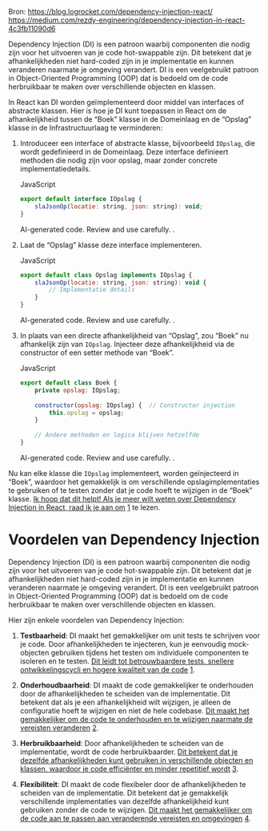 Bron: 
https://blog.logrocket.com/dependency-injection-react/
https://medium.com/rezdy-engineering/dependency-injection-in-react-4c3fb11090d6

Dependency Injection (DI) is een patroon waarbij componenten die nodig zijn voor het uitvoeren van je code hot-swappable zijn. Dit betekent dat je afhankelijkheden niet hard-coded zijn in je implementatie en kunnen veranderen naarmate je omgeving verandert. DI is een veelgebruikt patroon in Object-Oriented Programming (OOP) dat is bedoeld om de code herbruikbaar te maken over verschillende objecten en klassen.

In React kan DI worden geïmplementeerd door middel van interfaces of abstracte klassen. Hier is hoe je DI kunt toepassen in React om de afhankelijkheid tussen de “Boek” klasse in de Domeinlaag en de “Opslag” klasse in de Infrastructuurlaag te verminderen:

1. Introduceer een interface of abstracte klasse, bijvoorbeeld `IOpslag`, die wordt gedefinieerd in de Domeinlaag. Deze interface definieert methoden die nodig zijn voor opslag, maar zonder concrete implementatiedetails.
    
    JavaScript
    
    ```javascript
    export default interface IOpslag {
        slaJsonOp(locatie: string, json: string): void;
    }
    ```
    
    AI-generated code. Review and use carefully. .
    
2. Laat de “Opslag” klasse deze interface implementeren.
    
    JavaScript
    
    ```javascript
    export default class Opslag implements IOpslag {
        slaJsonOp(locatie: string, json: string): void {
            // Implementatie details
        }
    }
    ```
    
    AI-generated code. Review and use carefully. .
    
3. In plaats van een directe afhankelijkheid van “Opslag”, zou “Boek” nu afhankelijk zijn van `IOpslag`. Injecteer deze afhankelijkheid via de constructor of een setter methode van “Boek”.
    
    JavaScript
    
    ```javascript
    export default class Boek {
        private opslag: IOpslag;
        
        constructor(opslag: IOpslag) {  // Constructor injection
            this.opslag = opslag;
        }
        
        // Andere methoden en logica blijven hetzelfde
    }
    ```
    
    AI-generated code. Review and use carefully. .
    

Nu kan elke klasse die `IOpslag` implementeert, worden geïnjecteerd in “Boek”, waardoor het gemakkelijk is om verschillende opslagimplementaties te gebruiken of te testen zonder dat je code hoeft te wijzigen in de “Boek” klasse. [Ik hoop dat dit helpt! Als je meer wilt weten over Dependency Injection in React, raad ik je aan om](https://blog.logrocket.com/dependency-injection-react/) [1](https://blog.logrocket.com/dependency-injection-react/) te lezen.


# Voordelen van Dependency Injection
Dependency Injection (DI) is een patroon waarbij componenten die nodig zijn voor het uitvoeren van je code hot-swappable zijn. Dit betekent dat je afhankelijkheden niet hard-coded zijn in je implementatie en kunnen veranderen naarmate je omgeving verandert. DI is een veelgebruikt patroon in Object-Oriented Programming (OOP) dat is bedoeld om de code herbruikbaar te maken over verschillende objecten en klassen.

Hier zijn enkele voordelen van Dependency Injection:

1. **Testbaarheid**: DI maakt het gemakkelijker om unit tests te schrijven voor je code. Door afhankelijkheden te injecteren, kun je eenvoudig mock-objecten gebruiken tijdens het testen om individuele componenten te isoleren en te testen. [Dit leidt tot betrouwbaardere tests, snellere ontwikkelingscycli en hogere kwaliteit van de code](https://medium.com/@chaewonkong/unraveling-dependency-injection-advantages-disadvantages-and-why-we-need-it-b1726eef041a) [1](https://medium.com/@chaewonkong/unraveling-dependency-injection-advantages-disadvantages-and-why-we-need-it-b1726eef041a).
    
2. **Onderhoudbaarheid**: DI maakt de code gemakkelijker te onderhouden door de afhankelijkheden te scheiden van de implementatie. Dit betekent dat als je een afhankelijkheid wilt wijzigen, je alleen de configuratie hoeft te wijzigen en niet de hele codebase. [Dit maakt het gemakkelijker om de code te onderhouden en te wijzigen naarmate de vereisten veranderen](https://en.wikipedia.org/wiki/Dependency_injection) [2](https://en.wikipedia.org/wiki/Dependency_injection).
    
3. **Herbruikbaarheid**: Door afhankelijkheden te scheiden van de implementatie, wordt de code herbruikbaarder. [Dit betekent dat je dezelfde afhankelijkheden kunt gebruiken in verschillende objecten en klassen, waardoor je code efficiënter en minder repetitief wordt](https://www.professionalqa.com/dependency-injection) [3](https://www.professionalqa.com/dependency-injection).
    
4. **Flexibiliteit**: DI maakt de code flexibeler door de afhankelijkheden te scheiden van de implementatie. Dit betekent dat je gemakkelijk verschillende implementaties van dezelfde afhankelijkheid kunt gebruiken zonder de code te wijzigen. [Dit maakt het gemakkelijker om de code aan te passen aan veranderende vereisten en omgevingen](https://medium.com/@sardar.khan299/understanding-dependency-injection-a-powerful-design-pattern-for-flexible-and-testable-code-5e1161dd37dd) [4](https://medium.com/@sardar.khan299/understanding-dependency-injection-a-powerful-design-pattern-for-flexible-and-testable-code-5e1161dd37dd).
    
